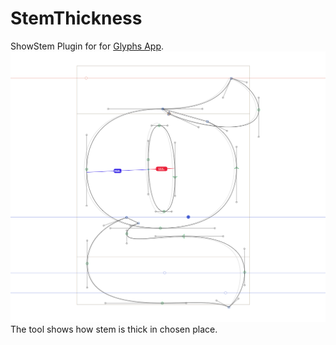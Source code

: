 # StemThickness
ShowStem Plugin for for [Glyphs App](http://glyphsapp.com/).
![Show Thickness illustration](images/ilu_StemThickness.png)
The tool shows how stem is thick in chosen place.
